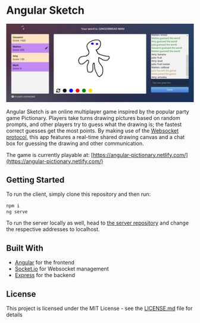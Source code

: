 # Angular Sketch

![](src/assets/screenshot.png)

Angular Sketch is an online multiplayer game inspired by the popular party game Pictionary. Players take turns drawing pictures based on random prompts, and other players try to guess what the drawing is; the fastest correct guesses get the most points. By making use of the [Websocket protocol](https://en.wikipedia.org/wiki/WebSocket), this app features a real-time shared drawing canvas and a chat box for guessing the drawing and other communication.

The game is currently playable at: [https://angular-pictionary.netlify.com/](https://angular-pictionary.netlify.com/)

## Getting Started
To run the client, simply clone this repository and then run:

```
npm i
ng serve
```

To run the server locally as well, head to [the server repository](https://github.com/giovannistasi/angular-sketch-server) and change the respective addresses to localhost.

## Built With

* [Angular](https://angular.io/) for the frontend
* [Socket.io](https://socket.io/) for Websocket management
* [Express](https://expressjs.com/) for the backend

## License

This project is licensed under the MIT License - see the [LICENSE.md](LICENSE.md) file for details

